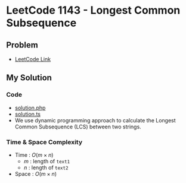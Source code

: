 # LeetCode 1143 - Longest Common Subsequence

## Problem  
- [LeetCode Link](https://leetcode.com/problems/longest-common-subsequence/)

## My Solution

### Code
- [solution.php](./solution.php)
- [solution.ts](./solution.ts)
- We use dynamic programming approach to calculate the Longest Common Subsequence (LCS) between two strings.

### Time & Space Complexity
- Time  : $O(m \times n)$
  - $m$ : length of `text1`
  - $n$ : length of `text2`
- Space : $O(m \times n)$
